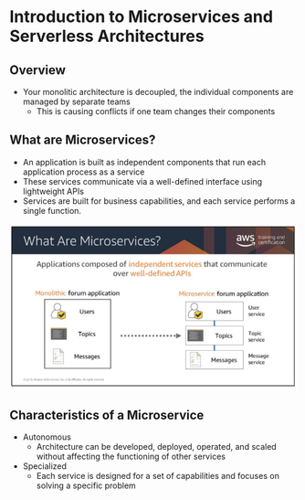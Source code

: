 # Introduction to Microservices and Serverless Architectures

## Overview
* Your monolitic architecture is decoupled, the individual components are managed by separate teams
    * This is causing conflicts if one team changes their components

## What are Microservices?
* An application is built as independent components that run each application process as a service
* These services communicate via a well-defined interface using lightweight APIs
*  Services are built for business capabilities, and each service performs a single function.

![](what-are-microservices.PNG)

## Characteristics of a Microservice
* Autonomous
    * Architecture can be developed, deployed, operated, and scaled without affecting the functioning of other services
* Specialized
    *  Each service is designed for a set of capabilities and focuses on solving a specific problem